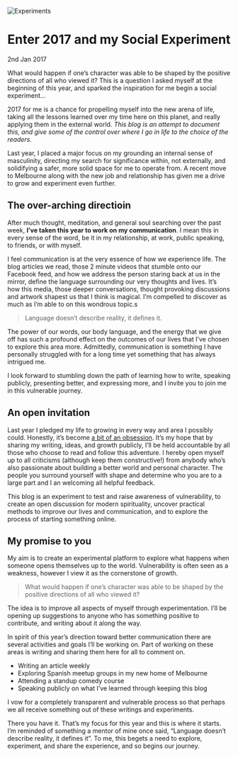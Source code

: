 ![][image-1]
# Enter 2017 and my Social Experiment
<time> 2nd Jan 2017 </time>

What would happen if one’s character was able to be shaped by the positive directions of all who viewed it? This is a question I asked myself at the beginning of this year, and sparked the inspiration for me begin a social experiment…

2017 for me is a chance for propelling myself into the new arena of life, taking all the lessons learned over my time here on this planet, and really applying them in the external world. *This blog is an attempt to document this, and give some of the control over where I go in life to the choice of the readers.*

Last year, I placed a major focus on my grounding an internal sense of masculinity, directing my search for significance within, not externally, and solidifying a safer, more solid space for me to operate from. A recent move to Melbourne along with the new job and relationship has given me a drive to grow and experiment even further.

## The over-arching directioin
After much thought, meditation, and general soul searching over the past week, **I’ve taken this year to work on my communication**. I mean this in every sense of the word, be it in my relationship, at work, public speaking, to friends, or with myself.

I feel communication is at the very essence of how we experience life. The blog articles we read, those 2 minute videos that stumble onto our Facebook feed, and how we address the person staring back at us in the mirror, define the language surrounding our very thoughts and lives. It’s how this media, those deeper conversations, thought provoking discussions and artwork shapest us that I think is magical. I’m compelled to discover as much as I’m able to on this wondrous topic.s

> Language doesn’t describe reality, it defines it.

The power of our words, our body language, and the energy that we give off has such a profound effect on the outcomes of our lives that I’ve chosen to explore this area more. Admittedly, communication is something I have personally struggled with for a long time yet something that has always intrigued me.

I look forward to stumbling down the path of learning how to write, speaking publicly, presenting better, and expressing more, and I invite you to join me in this vulnerable journey.


## An open invitation
Last year I pledged my life to growing in every way and area I possibly could. Honestly, it’s become [a bit of an obsession][1]. It’s my hope that by sharing my writing, ideas, and growth publicly, I’ll be held accountable by all those who choose to read and follow this adventure. I hereby open myself up to all criticisms (although keep them constructive!) from anybody who’s also passionate about building a better world and personal character. The people you surround yourself with shape and determine who you are to a large part and I an welcoming all helpful feedback.

This blog is an experiment to test and raise awareness of vulnerability, to create an open discussion for modern spirituality, uncover practical methods to improve our lives and communication, and to explore the process of starting something online.


## My promise to you
My aim is to create an experimental platform to explore what happens when someone opens themselves up to the world. Vulnerability is often seen as a weakness, however I view it as the cornerstone of growth.

> What would happen if one’s character was able to be shaped by the positive directions of all who viewed it?

The idea is to improve all aspects of myself through experimentation. I’ll be opening up suggestions to anyone who has something positive to contribute, and writing about it along the way.

In spirit of this year’s direction toward better communication there are several activities and goals I’ll be working on. Part of working on these areas is writing and sharing them here for all to comment on.

- Writing an article weekly
- Exploring Spanish meetup groups in my new home of Melbourne
- Attending a standup comedy course
- Speaking publicly on what I’ve learned through keeping this blog

I vow for a completely transparent and vulnerable process so that perhaps we  all receive something out of these writings and experiments.

There you have it. That’s my focus for this year and this is where it starts. I’m reminded of something a mentor of mine once said, “Language doesn’t describe reality, it defines it”. To me, this begets a need to explore, experiment, and share the experience, and so begins our journey.

[1]:	obession

[image-1]:	/images/content/article-1/header.svg "Experiments"